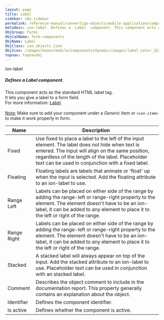 ```yaml
---
layout: page
title: Label
sidebar: c8o_sidebar
permalink: reference-manual/convertigo-objects/mobile-application/components/form-components/label/
metadesc: ion-label  Defines a  Label  component. This component acts as the standard HTML label tag. It lets you give a label to a form field.  For more inform
ObjGroup: Forms
ObjCatName: form-components
ObjName: Label
ObjClass: ion_objects.json
ObjIcon: /images/beans/mobile/components/dynamic/images/label_color_32x32.png
topnav: topnavobj
---
```

ion-label<br/>

##### Defines a <i>Label</i> component.<br/>
This component acts as the standard HTML label tag.<br/>
It lets you give a label to a form field.<br/>
 For more information: <a href='https://ionicframework.com/docs/v3/api/components/label/Label/' target='_blank'>Label</a>.<br/>
<br/>
<span class='orangetwinsoft'><u>Note:</u></span> Make sure to add your component under a <i>Generic Item</i> or <code>&lt;ion-item&gt;</code> to make it work properly in form.

Name | Description 
--- | ---
Fixed | Use fixed to place a label to the left of the input element. The label does not hide when text is entered. The input will align on the same position, regardless of the length of the label. Placeholder text can be used in conjunction with a fixed label.
Floating | Floating labels are labels that animate or 'float' up when the input is selected. Add the floating attribute to an ion-label to use.
Range Left | Labels can be placed on either side of the range by adding the range-left or range-right property to the element. The element doesn't have to be an ion-label, it can be added to any element to place it to the left or right of the range.
Range Right | Labels can be placed on either side of the range by adding the range-left or range-right property to the element. The element doesn't have to be an ion-label, it can be added to any element to place it to the left or right of the range.
Stacked | A stacked label will always appear on top of the input. Add the stacked attribute to an ion-label to use. Placeholder text can be used in conjunction with an stacked label.
Comment | Describes the object comment to include in the documentation report.  This property generally contains an explanation about the object. 
Identifier | Defines the component identifier.  
Is active | Defines whether the component is active. 

